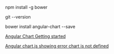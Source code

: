 npm install -g bower

git --version

bower install angular-chart --save

[Angular Chart Getting started](http://jtblin.github.io/angular-chart.js/)

[Angular chart.js showing error chart is not defined](http://stackoverflow.com/questions/33250138/angular-chart-js-showing-error-chart-is-not-defined)
